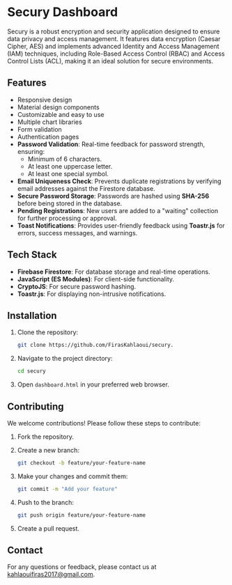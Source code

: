 # Secury Dashboard

Secury is a robust encryption and security application designed to ensure data privacy and access management. It features data encryption (Caesar Cipher, AES) and implements advanced Identity and Access Management (IAM) techniques, including Role-Based Access Control (RBAC) and Access Control Lists (ACL), making it an ideal solution for secure environments.

## Features

- Responsive design
- Material design components
- Customizable and easy to use
- Multiple chart libraries
- Form validation
- Authentication pages
- **Password Validation**: Real-time feedback for password strength, ensuring:
  - Minimum of 6 characters.
  - At least one uppercase letter.
  - At least one special symbol.
- **Email Uniqueness Check**: Prevents duplicate registrations by verifying email addresses against the Firestore database.
- **Secure Password Storage**: Passwords are hashed using **SHA-256** before being stored in the database.
- **Pending Registrations**: New users are added to a "waiting" collection for further processing or approval.
- **Toast Notifications**: Provides user-friendly feedback using **Toastr.js** for errors, success messages, and warnings.

## Tech Stack

- **Firebase Firestore**: For database storage and real-time operations.
- **JavaScript (ES Modules)**: For client-side functionality.
- **CryptoJS**: For secure password hashing.
- **Toastr.js**: For displaying non-intrusive notifications.

## Installation

1. Clone the repository:

    ```bash
    git clone https://github.com/FirasKahlaoui/secury.
    ```

2. Navigate to the project directory:

    ```bash
    cd secury
    ```

3. Open `dashboard.html` in your preferred web browser.

## Contributing

We welcome contributions! Please follow these steps to contribute:

1. Fork the repository.
2. Create a new branch:

    ```bash
    git checkout -b feature/your-feature-name
    ```

3. Make your changes and commit them:

    ```bash
    git commit -m "Add your feature"
    ```

4. Push to the branch:

    ```bash
    git push origin feature/your-feature-name
    ```

5. Create a pull request.

## Contact

For any questions or feedback, please contact us at [kahlaouifiras2017@gmail.com](mailto:kahlaouifiras2017@gmail.com).
